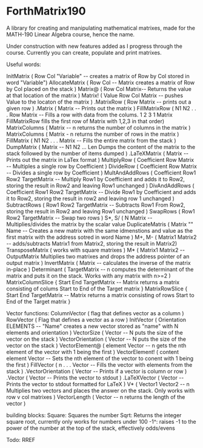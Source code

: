 # ForthMatrix190
A library for creating and manipulating mathematical matrixes, made for the MATH-190 Linear Algebra course, hence the name. 

Under construction with new features added as I progress through the course.  Currently you can create, populate and print matrixes.  

Useful words:


InitMatrix ( Row Col "Variable" -- creates a matrix of Row by Col stored in word "Variable") 
AllocateMatrix ( Row Col -- Matrix creates a matrix of Row by Col placed on the stack ) 
Matrix@ ( Row Col Matrix-- Returns the value at that location of the matrix ) 
Matrix! ( Value Row Col Matrix -- pushes Value to the locaton of the matrix )
.MatrixRow ( Row Matrix -- prints out a given row )
.Matrix ( Matrix --   Prints out the matrix )
FillMatrixRow ( N1 N2 . . . Row Matrix -- Fills a row with data from the colums.  1 2 3 1 Matrix FillMatrixRow fills the first row of Matrix with 1,2,3 in that order)
MatrixColumns ( Matrix -- n returns the number of columns in the matrix ) 
MatrixColumns ( Matrix - n returns the number of rows in the matrix )
FillMatrix ( N1 N2 . . . Matrix -- Fills the entire matrix from the stack )  
DumpMatrix ( Matrix -- N1 N2 ... Len Dumps the content of the matrix to the stack followed by the number of items dumped )
.LaTeXMatrix ( Matrix --  Prints out the matrix in LaTex format )
MultiplyRow ( Coefficient Row Matrix -- Multiples a single row by Coefficient )
DivideRow ( Coefficient Row Matrix -- Divides a single row by Coefficient )
MultAndAddRows ( Coefficient Row1 Row2 TargetMatrix -- Multiply Row1 by Coefficient and adds it to Row2, storing the result in Row2 and leaving Row1 unchanged )
DivAndAddRows ( Coefficient Row1 Row2 TargetMatrix -- Divide Row1 by Coefficient and adds it to Row2, storing the result in row2 and leaving row 1 unchanged )
SubtractRows ( Row1 Row2 TargetMatrix -- Subtracts Row1 From Row2, storing the result in Row2 and leaving Row1 unchanged ) 
SwapRows ( Row1 Row2 TargetMatrix -- Swap two rows )
S*, S/ ( N Matrix -- Multiplies/divides the matrix by the scalar value
DuplicateMatris ( Matrix "<spaces>" Name -- Creates a new matrix with the same idmenstions and value as the first matrix with the address sotred in word Name )
M+, M- ( Matrix1 Matrix2 -- adds/subtracts Matrix1 from Matrix2, storing the result in Matrix2)
TransposeMatrix ( works with square matrixes )
M* ( Matrix1 Matrix2 -- OutputMatrix Multiplies two matrixes and drops the address pointer of an output matrix ) 
InvertMatrix ( Matrix -- calculates the inverse of the matrix in-place )
Determinant ( TargetMatrix -- n computes the determinant of the matrix and puts it on the stack. Works with any matrix with n>=2 )
MatrixColumnSlice { Start End TargetMatrix -- Matrix  returns a matrix consisting of colums Start to End of the Target matrix }
MatrixRowSlice { Start End TargetMatrix -- Matrix  returns a matrix consisting of rows Start to End of the Target matrix }

Vector functions: 
ColumnVector ( flag that defines vector as a column )
RowVector ( Flag that defines a vector as a row ) 
InitVector ( Orientation ELEMENTS -- "Name" creates a new vector stored as "name" with N elements and orientation ) 
VectorSize ( Vector -- N puts the size of the vector on the stack ) 
VectorOrientation ( Vector -- N puts the size of the vector on the stack )
VectorElement@ ( element Vector -- n gets the nth element of the vector with 1 being the first )
VectorElement! ( content element Vector -- Sets the nth element of the vector to conent with 1 being the first )
FillVector ( n  . . . Vector -- Fills the vector with elements from the stack ) 
.VectorOrientation ( Vector -- Prints if a vector is column or row ) 
.Vector ( Vector -- Prints the vector to stdout ) 
.LaTeXVector ( Vector -- Prints the vector to stdout formatted for LaTeX ) 
V* ( Vector1 Vector2 -- n Multiplies two vectors and places the answer on the stack.  Only works with row v col matrixes ) 
VectorLength ( Vector -- n returns the length of the vector )

building blocks:
Square: Squares the number
Sqrt: Returns the integer square root, currently only works for numbers under 100
-1^: raises -1 to the power of the number at the top of the stack, effectively odds/evens

Todo: 
RREF 
